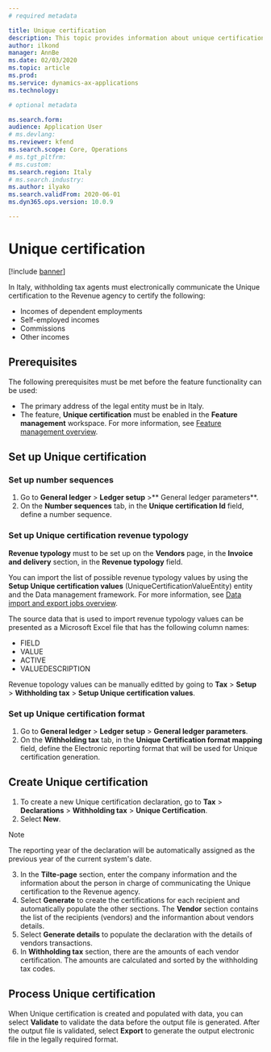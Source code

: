```yaml
---
# required metadata

title: Unique certification
description: This topic provides information about unique certification for companies in Italy.
author: ilkond
manager: AnnBe
ms.date: 02/03/2020
ms.topic: article
ms.prod: 
ms.service: dynamics-ax-applications
ms.technology: 

# optional metadata

ms.search.form: 
audience: Application User
# ms.devlang: 
ms.reviewer: kfend
ms.search.scope: Core, Operations
# ms.tgt_pltfrm: 
# ms.custom: 
ms.search.region: Italy
# ms.search.industry: 
ms.author: ilyako
ms.search.validFrom: 2020-06-01
ms.dyn365.ops.version: 10.0.9

---
```


# Unique certification

[!include [banner](../includes/banner.md)]

In Italy, withholding tax agents must electronically communicate the Unique certification to the Revenue agency to certify the following:

-	Incomes of dependent employments
-	Self-employed incomes
-	Commissions
-	Other incomes

## Prerequisites

The following prerequisites must be met before the feature functionality can be used:

- The primary address of the legal entity must be in Italy.
- The feature, **Unique certification** must be enabled in the **Feature management** workspace. For more information, see [Feature management overview](../../fin-and-ops/get-started/feature-management/feature-management-overview.md).

## Set up Unique certification

### Set up number sequences

1. Go to **General ledger** > **Ledger setup** >** General ledger parameters**.
2. On the **Number sequences** tab, in the **Unique certification Id** field, define a number sequence.

### Set up Unique certification revenue typology

**Revenue typology** must to be set up on the **Vendors** page, in the **Invoice and delivery** section, in the **Revenue typology** field.

You can import the list of possible revenue typology values by using the **Setup Unique certification values** (UniqueCertificationValueEntity) entity and the Data management framework. For more information, see [Data import and export jobs overview](../../dev-itpro/data-entities/data-import-export-job.md).

The source data that is used to import revenue typology values can be presented as a Microsoft Excel file that has the following column names:

- FIELD
- VALUE
- ACTIVE
- VALUEDESCRIPTION

Revenue topology values can be manually editted by going to **Tax** > **Setup** > **Withholding tax** > **Setup Unique certification values**.

### Set up Unique certification format

1. Go to **General ledger** > **Ledger setup** > **General ledger parameters**.
2. On the **Withholding tax** tab, in the **Unique Certification format mapping** field, define the Electronic reporting format that will be used for Unique certification generation.

## Create Unique certification

1. To create a new Unique certification declaration, go to **Tax** > **Declarations** > **Withholding tax** > **Unique Certification**.
2. Select **New**.

> [!NOTE]
> The reporting year of the declaration will be automatically assigned as the previous year of the current system's date.

3. In the **Tilte-page** section, enter the company information and the information about the person in charge of communicating the Unique certification to the Revenue agency.
4. Select **Generate** to create the certifications for each recipient and automatically populate the other sections. The **Vendor** section contains the list of the recipients (vendors) and the informantion about vendors details. 
5. Select **Generate details** to populate the declaration with the details of vendors transactions.
6. In **Withholding tax** section, there are the amounts of each vendor certification. The amounts are calculated and sorted by the withholding tax codes.

## Process Unique certification

When Unique certification is created and populated with data, you can select **Validate** to validate the data before the output file is generated. After the output file is validated, select **Export** to generate the output electronic file in the legally required format.


